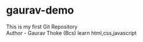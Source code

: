 # gaurav-demo
This is my first Git Repository
<br>
Author - Gaurav Thoke (Bcs)
learn html,css,javascript
